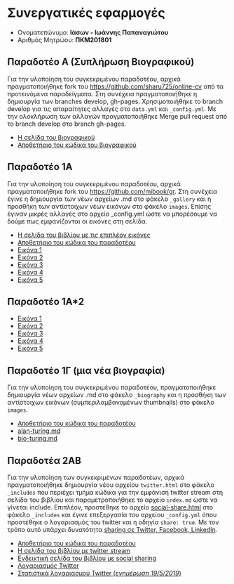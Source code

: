 # Συνεργατικές εφαρμογές

*  Ονοματεπώνυμο: **Ιάσων - Ιωάννης Παπαναγιώτου**
*  Αριθμός Μητρώου: **ΠΚΜ201801**

## Παραδοτέο Α (Συπλήρωση Βιογραφικού)

Για την υλοποίηση του συγκεκριμένου παραδοτέου, αρχικά πραγματοποιήθηκε fork του https://github.com/sharu725/online-cv από τα προτεινόμενα παραδείγματα. Στη συνέχεια πραγματοποιήθηκε η δημιουργία των branches develop, gh-pages.  Χρησιμοποιήθηκε το branch develop για τις απαραίτητες αλλαγές στο `data.yml` και `_config.yml`. Με την ολοκλήρωση των αλλαγών πραγματοποιήθηκε  Merge pull request από το branch develop στο branch gh-pages.
*  [Η σελίδα του βιογραφικού](https://c18papa.github.io/c18papa-cv/)
*  [Αποθετήριο του κώδικα του βιογραφικού](https://github.com/c18papa/c18papa-cv/tree/gh-pages)

## Παραδοτέο 1Α

Για την υλοποίηση του συγκεκριμένου παραδοτέου, αρχικά πραγματοποιήθηκε fork του https://github.com/mibook/gr. Στη συνέχεια έγινε η δημιουργία των νέων αρχείων .md στο φάκελο `_gallery` και η προσθήκη των αντίστοιχων νέων εικόνων στο φάκελο `images`. Επίσης έγιναν μικρές αλλαγές στο αρχείο _config.yml ώστε να μπορέσουμε να δούμε πως εμφανίζονται οι εικόνες στη σελίδα.

*  [Η σελίδα του βιβλίου με τις επιπλέον εικόνες](https://c18papa.github.io/gr/)
*  [Αποθετήριο του κώδικα του παραδοτέου](https://github.com/c18papa/gr)
*  [Εικόνα 1](https://github.com/c18papa/gr/blob/gh-pages/_gallery/tux.md)
*  [Εικόνα 2](https://github.com/c18papa/gr/blob/gh-pages/_gallery/beastie.md)
*  [Εικόνα 3](https://github.com/c18papa/gr/blob/gh-pages/_gallery/defcon.md)
*  [Εικόνα 4](https://github.com/c18papa/gr/blob/gh-pages/_gallery/amiga.md)
*  [Εικόνα 5](https://github.com/c18papa/gr/blob/gh-pages/_gallery/esp8266.md)

## Παραδοτέο 1Α*2

*  [Εικόνα 1](https://github.com/c18papa/gr/blob/gh-pages/_gallery/vi.md)
*  [Εικόνα 2](https://github.com/c18papa/gr/blob/gh-pages/_gallery/slack.md)
*  [Εικόνα 3](https://github.com/c18papa/gr/blob/gh-pages/_gallery/wireframes.md)
*  [Εικόνα 4](https://github.com/c18papa/gr/blob/gh-pages/_gallery/appinventor.md)
*  [Εικόνα 5](https://github.com/c18papa/gr/blob/gh-pages/_gallery/google_duplex.md)

## Παραδοτέο 1Γ (μια νέα βιογραφία)

Για την υλοποίηση του συγκεκριμένου παραδοτέου, πραγματοποιήθηκε δημιουργία νέων αρχείων .md στο φάκελο `_biography` και η προσθήκη των αντίστοιχων εικόνων (συμπεριλαμβανομένων thumbnails) στο φάκελο `images`.

*  [Αποθετήριο του κώδικα του παραδοτέου](https://github.com/c18papa/gr)
*  [alan-turing.md](https://github.com/c18papa/gr/blob/gh-pages/_biography/alan-turing.md)
*  [bio-turing.md](https://github.com/c18papa/gr/blob/gh-pages/_biography/bio-turing.md)

## Παραδοτέα 2ΑΒ

Για την υλοποίηση των συγκεκριμένων παραδοτέων, αρχικά πραγματοποιήθηκε δημιουργία νέου αρχείου `twitter.html` στο φάκελο `_includes` που περιέχει τμήμα κώδικα για την εμφάνιση twitter stream στη σελίδα του βιβλίου και παραμετροποιήθηκε το αρχείο `index.md` ώστε να γίνεται include. Επιπλέον, προστέθηκε το αρχείο [social-share.html](https://github.com/mmistakes/minimal-mistakes/blob/master/_includes/social-share.html) στο φάκελο `_includes` και έγινε επεξεργασία του αρχείου `_config.yml` όπου προστέθηκε ο λογαριασμός του twitter και η οδηγία `share: true`. Με τον τρόπο αυτό υπάρχει δυνατότητα [sharing σε Twitter, Facebook, LinkedIn](https://raw.githubusercontent.com/c18papa/blob/master/share_buttons.png).

*  [Αποθετήριο του κώδικα του παραδοτέου](https://github.com/c18papa/gr)
*  [Η σελίδα του βιβλίου με twitter stream](https://c18papa.github.io/gr/)
*  [Ενδεικτική σελίδα του βιβλίου με social sharing](https://c18papa.github.io/gr/gallery/architecture-model/)
*  [Λογαριασμός Twitter](https://twitter.com/c18papa)
*  [Στατιστικά λογαριασμού Twitter (*ενημέρωση 19/5/2019*)](https://github.com/c18papa/blob/blob/master/tweet_activity_metrics_c18papa.csv)
